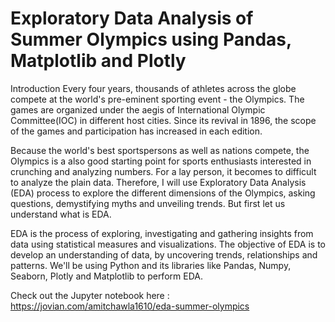 # Exploratory Data Analysis of Summer Olympics using Pandas, Matplotlib and Plotly

Introduction
Every four years, thousands of athletes across the globe compete at the world's pre-eminent sporting event - the Olympics. The games are organized under the aegis of International Olympic Committee(IOC) in different host cities. Since its revival in 1896, the scope of the games and participation has increased in each edition.

Because the world's best sportspersons as well as nations compete, the Olympics is a also good starting point for sports enthusiasts interested in crunching and analyzing numbers. For a lay person, it becomes to difficult to analyze the plain data. Therefore, I will use Exploratory Data Analysis (EDA) process to explore the different dimensions of the Olympics, asking questions, demystifying myths and unveiling trends. But first let us understand what is EDA.

EDA is the process of exploring, investigating and gathering insights from data using statistical measures and visualizations. The objective of EDA is to develop an understanding of data, by uncovering trends, relationships and patterns. We'll be using Python and its libraries like Pandas, Numpy, Seaborn, Plotly and Matplotlib to perform EDA.


Check out the Jupyter notebook here : https://jovian.com/amitchawla1610/eda-summer-olympics
